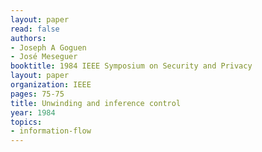 ```yaml
---
layout: paper
read: false
authors:
- Joseph A Goguen
- José Meseguer
booktitle: 1984 IEEE Symposium on Security and Privacy
layout: paper
organization: IEEE
pages: 75-75
title: Unwinding and inference control
year: 1984
topics:
- information-flow
---
```

